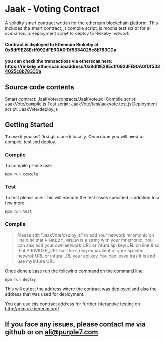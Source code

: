 # Jaak - Voting Contract

A solidity smart contract written for the ethereum blockchain platform. 
This includes the smart contract, js compile script, js mocha test script for all scenarios. js deployment script to deploy to Rinkeby network.

#### Contract is deployed to Ethereum Rinkeby at: 0x8df9E28Ecff092dFE90A0fDf5334025c8b783CDa

#### you can check the transactions via etherscan here: https://rinkeby.etherscan.io/address/0x8df9E28Ecff092dFE90A0fDf5334025c8b783CDa


## Source code contents

Smart contract: JaakVote/contracts/JaakVote.sol
Compile script: JaakVote/compile.js
Test script: JaakVote/test/jaakvote.test.js
Deployment script: JaakVote/deploy.js

## Getting Started

To use it yourself first git clone it locally. Once done you will need to compile, test and deploy.

### Compile
To compile please use:

```
npm run compile
```

### Test
To test please use:
This will execute the test cases specified in addition to a few more.

```
npm run test
```

### Compile
>Please edit "JaakVote/deploy.js" to add your network mnomonic on line 6 so that RINKEBY_MNEM is a string with
>your mnemonic. You can also add your own network URL or infura api key/URL on line 8 so that PROVIDER_URL has 
>the string equavalent of your specific netwrok URL or infura URL your api key. You can leave it as it is and use
>my infura URL

Once done please run the following command on the command line:

```
npm run deploy
```
This will output the address where the contract was deployed and also the address that was used for deployment.

You can use this contract address for further interactive testing on http://remix.ethereum.org/ 

## If you face any issues, please contact me via github or on ali@purple7.com